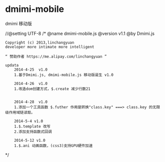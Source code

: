 dmimi-mobile
============

dmimi 移动版

//@setting UTF-8
/*
    @name dmimi-mobile.js 
    @version v1.1
    @by Dmimi.js

    Copyright (c) 2013,linchangyuan 
    developer more intimate more intelligent  
    
    “ 赞助作者 https://me.alipay.com/linchangyuan ”

    updata
        2014-4-25  v1.0
        1.基于Dmimi.js, dmimi-mobile.js 移动版诞生 v1.0
        
        2014-4-26  v1.0
        1.改造dom创建方式，$.create 减少行数21


        2014-4-28  v1.0
        1.添加一个工具函数 $.futher 作用是转换"class.key" ===> class.key 的无限级作用域链读取。

        2014-5-4 v1.0
        1.$.template 改写
        2.添加支持函数式回调
        
        2014-5-12 v1.0
        1.$.ani 动画函数，(css3)支持GPU硬件加速

*/
